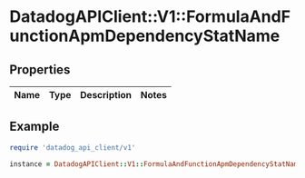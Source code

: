 # DatadogAPIClient::V1::FormulaAndFunctionApmDependencyStatName

## Properties

| Name | Type | Description | Notes |
| ---- | ---- | ----------- | ----- |

## Example

```ruby
require 'datadog_api_client/v1'

instance = DatadogAPIClient::V1::FormulaAndFunctionApmDependencyStatName.new()
```

